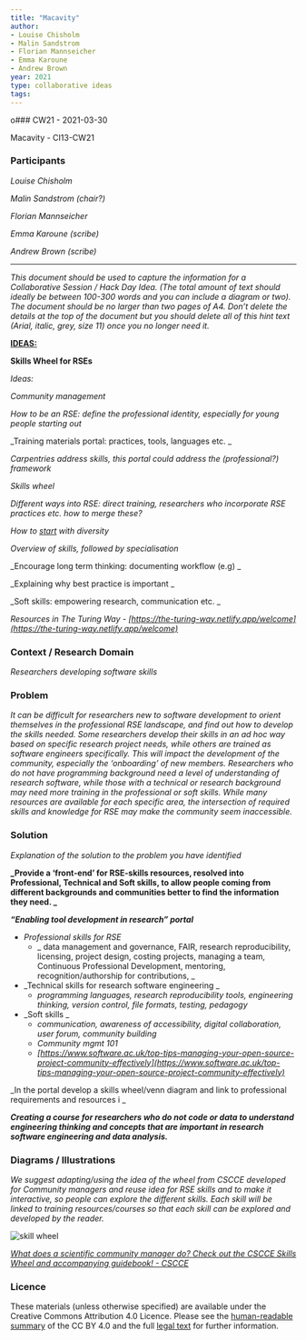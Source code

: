 ```yaml
---
title: "Macavity"
author:
- Louise Chisholm
- Malin Sandstrom
- Florian Mannseicher
- Emma Karoune
- Andrew Brown
year: 2021
type: collaborative ideas
tags:
---
```

o### CW21 - 2021-03-30

Macavity - CI13-CW21


### **Participants**

_Louise Chisholm_

_Malin Sandstrom (chair?)_

_Florian Mannseicher_

_Emma Karoune (scribe)_

_Andrew Brown (scribe)_



---


_This document should be used to capture the information for a Collaborative Session / Hack Day Idea. (The total amount of text should ideally be between 100-300 words and you can include a diagram or two). The document should be no larger than two pages of A4. Don’t delete the details at the top of the document but you should delete all of this hint text (Arial, italic, grey, size 11) once you no longer need it._

**<span style="text-decoration:underline;">IDEAS:</span>**

**Skills Wheel for RSEs**

_Ideas:_

_Community management_

_How to be an RSE: define the professional identity, especially for young people starting out_

_Training materials portal: practices, tools, languages etc. _

_Carpentries address skills, this portal could address the (professional?) framework_

_Skills wheel_

_Different ways into RSE: direct training, researchers who incorporate RSE practices etc. how to merge these?_

_How to <span style="text-decoration:underline;">start</span> with diversity_

_Overview of skills, followed by specialisation_

_Encourage long term thinking: documenting workflow (e.g) _

_Explaining why best practice is important _

_Soft skills: empowering research, communication etc.  _

_Resources in The Turing Way - [https://the-turing-way.netlify.app/welcome](https://the-turing-way.netlify.app/welcome)_


### **Context / Research Domain**

_Researchers developing software skills_


### **Problem**

_It can be difficult for researchers new to software development to orient themselves in the professional RSE landscape, and find out how to develop the skills needed. Some researchers develop their skills in an ad hoc way based on specific research project needs, while others are trained as software engineers specifically. This will impact the development of the community, especially the ‘onboarding’ of new members. Researchers who do not have programming background need a level of understanding of research software, while those with a technical or research background may need more training in the professional or soft skills. While many resources are available for each specific area, the intersection of required skills and knowledge for RSE may make the community seem inaccessible._


### **Solution**

_Explanation of the solution to the problem you have identified_

**_Provide a ‘front-end’ for RSE-skills resources, resolved into Professional, Technical and Soft skills, to allow people coming from different backgrounds and communities better to find the information they need. _**

**_“Enabling tool development in research” portal_**



*   _Professional skills for RSE_
    *   _ data management and governance, FAIR, research reproducibility, licensing, project design, costing projects, managing a team, Continuous Professional Development, mentoring, recognition/authorship for contributions, _
*   _Technical skills for research software engineering _
    *   _programming languages, research reproducibility tools, engineering thinking, version control, file formats, testing, pedagogy_
*   _Soft skills _
    *   _communication, awareness of accessibility, digital collaboration, user forum, community building_
    *   _Community mgmt 101_
    *   _[https://www.software.ac.uk/top-tips-managing-your-open-source-project-community-effectively](https://www.software.ac.uk/top-tips-managing-your-open-source-project-community-effectively)_

_In the portal develop a skills wheel/venn diagram and link to professional requirements and resources i _

**_Creating a course for researchers who do not code or data to understand engineering thinking and concepts that are important in research software engineering and data analysis._**


### **Diagrams / Illustrations**

_We suggest adapting/using the idea of the wheel from CSCCE developed for Community managers and reuse idea for RSE skills and to make it interactive, so people can explore the different skills. Each skill will be linked to training resources/courses so that each skill can be explored and developed by the reader._




![skill wheel](../images/cw21-skills.jpg)


_[What does a scientific community manager do? Check out the CSCCE Skills Wheel and accompanying guidebook! - CSCCE](https://www.cscce.org/2021/01/25/what-does-a-scientific-community-manager-do-check-out-the-cscce-skills-wheel-and-accompanying-guidebook/)_


### Licence

These materials (unless otherwise specified) are available under the Creative Commons Attribution 4.0 Licence. Please see the [human-readable summary](https://creativecommons.org/licenses/by/4.0/) of the CC BY 4.0 and the full [legal text](https://creativecommons.org/licenses/by/4.0/legalcode) for further information. 


